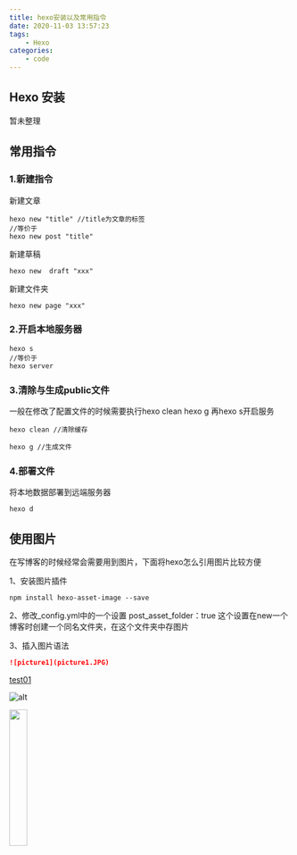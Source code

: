 ```yaml
---
title: hexo安装以及常用指令
date: 2020-11-03 13:57:23
tags: 
    - Hexo
categories: 
    - code
---
```


## Hexo 安装

暂未整理

## 常用指令

### 1.新建指令

新建文章

```hexo
hexo new "title" //title为文章的标签
//等价于
hexo new post "title"
```

新建草稿

``` hexo
hexo new  draft "xxx"
```

新建文件夹

``` hexo
hexo new page "xxx"
```

### 2.开启本地服务器

```hexo
hexo s
//等价于
hexo server
```

### 3.清除与生成public文件

一般在修改了配置文件的时候需要执行hexo clean hexo g 再hexo s开启服务

```hexo
hexo clean //清除缓存

hexo g //生成文件
```

### 4.部署文件

将本地数据部署到远端服务器

```hexo
hexo d
```

## 使用图片

在写博客的时候经常会需要用到图片，下面将hexo怎么引用图片比较方便

1、安装图片插件

``` npm
npm install hexo-asset-image --save
```

2、修改_config.yml中的一个设置
post_asset_folder：true
这个设置在new一个博客时创建一个同名文件夹，在这个文件夹中存图片

3、插入图片语法

```markdown
![picture1](picture1.JPG)
```

[test01](test01.png)

![alt](http://static.runoob.com/images/runoob-logo.png)

<img src="test01.png" width="25%" height="25%" />